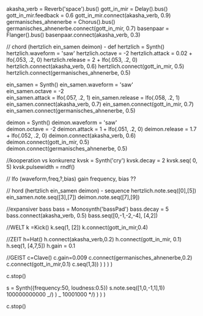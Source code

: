 akasha_verb = Reverb('space').bus()
gott_in_mir = Delay().bus()
gott_in_mir.feedback = 0.6
gott_in_mir.connect(akasha_verb, 0.9)
germanisches_ahnenerbe = Chorus().bus()
germanisches_ahnenerbe.connect(gott_in_mir, 0.7)
basenpaar = Flanger().bus()
basenpaar.connect(akasha_verb, 0.3)

// chord (hertzlich ein_samen deimon) - def
hertzlich = Synth()
hertzlich.waveform = 'saw'
hertzlich.octave = -2
hertzlich.attack = 0.02 + lfo(.053, .2, 0)
hertzlich.release = 2 + lfo(.053, .2, 0)
hertzlich.connect(akasha_verb, 0.6)
hertzlich.connect(gott_in_mir, 0.5)
hertzlich.connect(germanisches_ahnenerbe, 0.5)

ein_samen = Synth()
ein_samen.waveform = 'saw'  
ein_samen.octave = -2  
ein_samen.attack = lfo(.057, .2, 1)
ein_samen.release = lfo(.058, .2, 1)
ein_samen.connect(akasha_verb, 0.7)
ein_samen.connect(gott_in_mir, 0.7)
ein_samen.connect(germanisches_ahnenerbe, 0.5)

deimon = Synth()
deimon.waveform = 'saw'  
deimon.octave = -2
deimon.attack = 1 + lfo(.051, .2, 0)
deimon.release = 1.7 + lfo(.052, .2, 0)
deimon.connect(akasha_verb, 0.6)
deimon.connect(gott_in_mir, 0.5)
deimon.connect(germanisches_ahnenerbe, 0.5)

//kooperation vs konkurenz
kvsk = Synth('cry')
kvsk.decay = 2
kvsk.seq( 0, 5)
kvsk.pulsewidth = rndf()

// lfo (waveform,freq,?,bias) gain frequency, bias ??

// hord (hertzlich ein_samen deimon) - sequence
hertzlich.note.seq([0],[5])
ein_samen.note.seq([3],[7])
deimon.note.seq([7],[9])

//expansiver bass
bass = Monosynth('bassPad')
bass.decay = 5
bass.connect(akasha_verb, 0.5)
bass.seq([0,-1,-2,-4], [4,2])

//WELT
k =Kick()
k.seq(1, [2])
k.connect(gott_in_mir,0.4)

//ZEIT
h=Hat()
h.connect(akasha_verb,0.2)
h.connect(gott_in_mir, 0.1)
h.seq(1, [4,7,5])
h.gain = 0.1

//GEIST
c=Clave()
c.gain=0.009
c.connect(germanisches_ahnenerbe,0.2)
c.connect(gott_in_mir,0.1)
c.seq(1,3)) ) ) ) )

c.stop()

s = Synth({frequency:50, loudness:0.5})
s.note.seq([1,0,-1,1],1)) 100000000000 _/) ) _ 10001000 \*/) ) ) )

c.stop()
